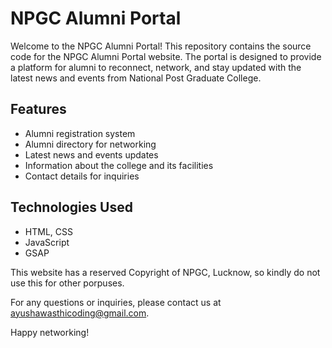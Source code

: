 # NPGC Alumni Portal

Welcome to the NPGC Alumni Portal! This repository contains the source code for the NPGC Alumni Portal website. The portal is designed to provide a platform for alumni to reconnect, network, and stay updated with the latest news and events from National Post Graduate College.

## Features

- Alumni registration system
- Alumni directory for networking
- Latest news and events updates
- Information about the college and its facilities
- Contact details for inquiries

## Technologies Used

- HTML, CSS
- JavaScript
- GSAP

This website has a reserved Copyright of NPGC, Lucknow, so kindly do not use this for other porpuses.

For any questions or inquiries, please contact us at ayushawasthicoding@gmail.com.

Happy networking!

